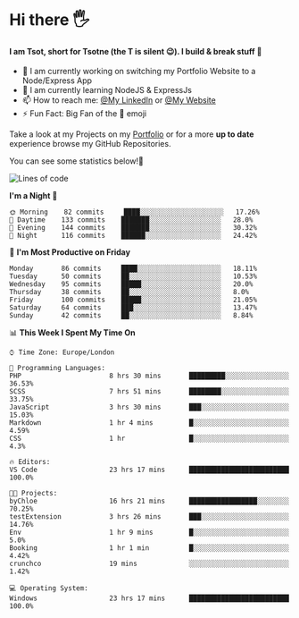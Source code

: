 # Hi there :raised_hand_with_fingers_splayed:
#### I am Tsot, short for Tsotne (the T is silent :wink:). I build & break stuff :space_invader:
- :telescope: I am currently working on switching my Portfolio Website to a Node/Express App
- :seedling: I am currently learning NodeJS & ExpressJs
- :mailbox: How to reach me: [@My LinkedIn](https://www.linkedin.com/in/tsotne-gvadzabia/) or [@My Website](https://tsotnegvadzabia.me/contact)
- :zap: Fun Fact: Big Fan of the :space_invader: emoji

Take a look at my Projects on my [Portfolio](https://tsotnegvadzabia.me/) or for a more **up to date** experience browse my GitHub Repositories.

You can see some statistics below!:space_invader:
<!--START_SECTION:waka-->
![Lines of code](https://img.shields.io/badge/From%20Hello%20World%20I%27ve%20Written-2.6%20million%20lines%20of%20code-blue)

**I'm a Night 🦉** 

```text
🌞 Morning    82 commits     ████░░░░░░░░░░░░░░░░░░░░░   17.26% 
🌆 Daytime    133 commits    ███████░░░░░░░░░░░░░░░░░░   28.0% 
🌃 Evening    144 commits    ███████░░░░░░░░░░░░░░░░░░   30.32% 
🌙 Night      116 commits    ██████░░░░░░░░░░░░░░░░░░░   24.42%

```
📅 **I'm Most Productive on Friday** 

```text
Monday       86 commits     ████░░░░░░░░░░░░░░░░░░░░░   18.11% 
Tuesday      50 commits     ██░░░░░░░░░░░░░░░░░░░░░░░   10.53% 
Wednesday    95 commits     █████░░░░░░░░░░░░░░░░░░░░   20.0% 
Thursday     38 commits     ██░░░░░░░░░░░░░░░░░░░░░░░   8.0% 
Friday       100 commits    █████░░░░░░░░░░░░░░░░░░░░   21.05% 
Saturday     64 commits     ███░░░░░░░░░░░░░░░░░░░░░░   13.47% 
Sunday       42 commits     ██░░░░░░░░░░░░░░░░░░░░░░░   8.84%

```


📊 **This Week I Spent My Time On** 

```text
⌚︎ Time Zone: Europe/London

💬 Programming Languages: 
PHP                      8 hrs 30 mins       █████████░░░░░░░░░░░░░░░░   36.53% 
SCSS                     7 hrs 51 mins       ████████░░░░░░░░░░░░░░░░░   33.75% 
JavaScript               3 hrs 30 mins       ███░░░░░░░░░░░░░░░░░░░░░░   15.03% 
Markdown                 1 hr 4 mins         █░░░░░░░░░░░░░░░░░░░░░░░░   4.59% 
CSS                      1 hr                █░░░░░░░░░░░░░░░░░░░░░░░░   4.3%

🔥 Editors: 
VS Code                  23 hrs 17 mins      █████████████████████████   100.0%

🐱‍💻 Projects: 
byChloe                  16 hrs 21 mins      █████████████████░░░░░░░░   70.25% 
testExtension            3 hrs 26 mins       ███░░░░░░░░░░░░░░░░░░░░░░   14.76% 
Env                      1 hr 9 mins         █░░░░░░░░░░░░░░░░░░░░░░░░   5.0% 
Booking                  1 hr 1 min          █░░░░░░░░░░░░░░░░░░░░░░░░   4.42% 
crunchco                 19 mins             ░░░░░░░░░░░░░░░░░░░░░░░░░   1.42%

💻 Operating System: 
Windows                  23 hrs 17 mins      █████████████████████████   100.0%

```


<!--END_SECTION:waka-->
